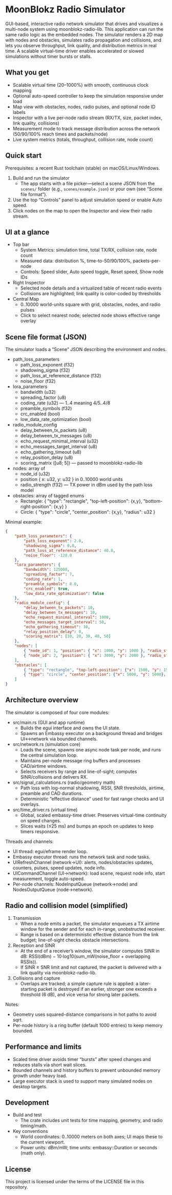 # MoonBlokz Radio Simulator

GUI-based, interactive radio network simulator that drives and visualizes a multi-node system using moonblokz-radio-lib. This application can run the same radio logic as the embedded nodes. The simulator renders a 2D map with nodes and obstacles, simulates radio propagation and collisions, and lets you observe throughput, link quality, and distribution metrics in real time. A scalable virtual-time driver enables accelerated or slowed simulations without timer bursts or stalls.

## What you get

- Scalable virtual time (20–1000%) with smooth, continuous clock mapping
- Optional auto-speed controller to keep the simulation responsive under load
- Map view with obstacles, nodes, radio pulses, and optional node ID labels
- Inspector with a live per-node radio stream (RX/TX, size, packet index, link quality, collisions)
- Measurement mode to track message distribution across the network (50/90/100% reach times and packets/node)
- Live system metrics (totals, throughput, collision rate, node count)

## Quick start

Prerequisites: a recent Rust toolchain (stable) on macOS/Linux/Windows.

1) Build and run the simulator
	- The app starts with a file picker—select a scene JSON from the `scenes/` folder (e.g., `scenes/example.json`) or your own (see “Scene file format”).
2) Use the top “Controls” panel to adjust simulation speed or enable Auto speed.
3) Click nodes on the map to open the Inspector and view their radio stream.

## UI at a glance

- Top bar
	- System Metrics: simulation time, total TX/RX, collision rate, node count
	- Measured data: distribution %, time-to-50/90/100%, packets-per-node
	- Controls: Speed slider, Auto speed toggle, Reset speed, Show node IDs
- Right Inspector
	- Selected node details and a virtualized table of recent radio events
	- Collisions are highlighted; link quality is color-coded by thresholds
- Central Map
	- 0..10000 world-units square with grid, obstacles, nodes, and radio pulses
	- Click to select nearest node; selected node shows effective range overlay

## Scene file format (JSON)

The simulator loads a “Scene” JSON describing the environment and nodes.

- path_loss_parameters
	- path_loss_exponent (f32)
	- shadowing_sigma (f32)
	- path_loss_at_reference_distance (f32)
	- noise_floor (f32)
- lora_parameters
	- bandwidth (u32)
	- spreading_factor (u8)
	- coding_rate (u32) — 1..4 meaning 4/5..4/8
	- preamble_symbols (f32)
	- crc_enabled (bool)
	- low_data_rate_optimization (bool)
- radio_module_config
	- delay_between_tx_packets (u8)
	- delay_between_tx_messages (u8)
	- echo_request_minimal_interval (u32)
	- echo_messages_target_interval (u8)
	- echo_gathering_timeout (u8)
	- relay_position_delay (u8)
	- scoring_matrix ([u8; 5]) — passed to moonblokz-radio-lib
- nodes: array of
	- node_id (u32)
	- position { x: u32, y: u32 } in 0..10000 world units
	- radio_strength (f32) — TX power in dBm used by the path loss model
- obstacles: array of tagged enums
	- Rectangle: { "type": "rectangle", "top-left-position": {x,y}, "bottom-right-position": {x,y} }
	- Circle: { "type": "circle", "center_position": {x,y}, "radius": u32 }

Minimal example:

```json
{
	"path_loss_parameters": {
		"path_loss_exponent": 2.0,
		"shadowing_sigma": 0.0,
		"path_loss_at_reference_distance": 40.0,
		"noise_floor": -120.0
	},
	"lora_parameters": {
		"bandwidth": 125000,
		"spreading_factor": 7,
		"coding_rate": 1,
		"preamble_symbols": 8.0,
		"crc_enabled": true,
		"low_data_rate_optimization": false
	},
	"radio_module_config": {
		"delay_between_tx_packets": 10,
		"delay_between_tx_messages": 10,
		"echo_request_minimal_interval": 1000,
		"echo_messages_target_interval": 50,
		"echo_gathering_timeout": 10,
		"relay_position_delay": 0,
		"scoring_matrix": [10, 20, 30, 40, 50]
	},
	"nodes": [
		{ "node_id": 1, "position": { "x": 1000, "y": 1000 }, "radio_strength": 14.0 },
		{ "node_id": 2, "position": { "x": 3000, "y": 2000 }, "radio_strength": 14.0 }
	],
	"obstacles": [
		{ "type": "rectangle", "top-left-position": {"x": 1500, "y": 1500}, "bottom-right-position": {"x": 2500, "y": 2500} },
		{ "type": "circle", "center_position": {"x": 5000, "y": 5000}, "radius": 400 }
	]
}
```

## Architecture overview

The simulator is composed of four core modules:

- src/main.rs (GUI and app runtime)
	- Builds the egui interface and owns the UI state.
	- Spawns an Embassy executor on a background thread and bridges UI↔network via bounded channels.
- src/network.rs (simulation core)
	- Loads the scene, spawns one async node task per node, and runs the central simulation loop.
	- Maintains per-node message ring buffers and processes CAD/airtime windows.
	- Selects receivers by range and line-of-sight; computes SINR/collisions and delivers RX.
- src/signal_calculations.rs (radio/geometry math)
	- Path loss with log-normal shadowing, RSSI, SNR thresholds, airtime, preamble and CAD durations.
	- Deterministic “effective distance” used for fast range checks and UI overlays.
- src/time_driver.rs (virtual time)
	- Global, scaled embassy-time driver. Preserves virtual-time continuity on speed changes.
	- Slices waits (≤25 ms) and bumps an epoch on updates to keep timers responsive.

Threads and channels:

- UI thread: egui/eframe render loop.
- Embassy executor thread: runs the network task and node tasks.
- UIRefreshChannel (network→UI): alerts, nodes/obstacles updates, counters, pulses, speed updates, node info.
- UICommandChannel (UI→network): load scene, request node info, start measurement, toggle auto-speed.
- Per-node channels: NodeInputQueue (network→node) and NodesOutputQueue (node→network).

## Radio and collision model (simplified)

1) Transmission
	 - When a node emits a packet, the simulator enqueues a TX airtime window for the sender and for each in-range, unobstructed receiver.
	 - Range is based on a deterministic effective distance from the link budget; line-of-sight checks obstacle intersections.
2) Reception and SINR
	 - At the end of a receiver’s window, the simulator computes SINR in dB:
		 RSSI(dBm) − 10·log10(sum_mW(noise_floor + overlapping RSSIs)).
	 - If SINR ≥ SNR limit and not captured, the packet is delivered with a link quality via moonblokz-radio-lib.
3) Collisions and capture
	 - Overlaps are tracked; a simple capture rule is applied: a later-starting packet is destroyed if an earlier, stronger one exceeds a threshold (6 dB), and vice versa for strong later packets.

Notes:
- Geometry uses squared-distance comparisons in hot paths to avoid sqrt.
- Per-node history is a ring buffer (default 1000 entries) to keep memory bounded.

## Performance and limits

- Scaled time driver avoids timer “bursts” after speed changes and reduces stalls via short wait slices.
- Bounded channels and history buffers to prevent unbounded memory growth under heavy load.
- Large executor stack is used to support many simulated nodes on desktop targets.

## Development

- Build and test
	- The crate includes unit tests for time mapping, geometry, and radio timing/math.
- Key conventions
	- World coordinates: 0..10000 meters on both axes; UI maps these to the current viewport.
	- Power units: dBm/mW; time units: embassy::Duration or seconds (math only).

## License

This project is licensed under the terms of the LICENSE file in this repository.
